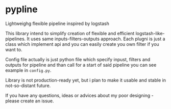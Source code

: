 # pypline
Lightweighg flexible pipeline inspired by logstash

This library intend to simplify creation of flexible and efficient logstash-like-pipelines.
It uses same inputs-filters-outputs approach. Each plugni is just a class which implement api and you can easily create you own filter if you want to. 

Config file actually is just python file which specify inpust, filters and outputs for pipeline and than call for a start of said pipeline
you can see example in `config.py`. 

Library is not production-ready yet, but i plan to make it usable and stable in not-so-distant future.

If you have any questions, ideas or advices about my poor designing - please create an issue.
